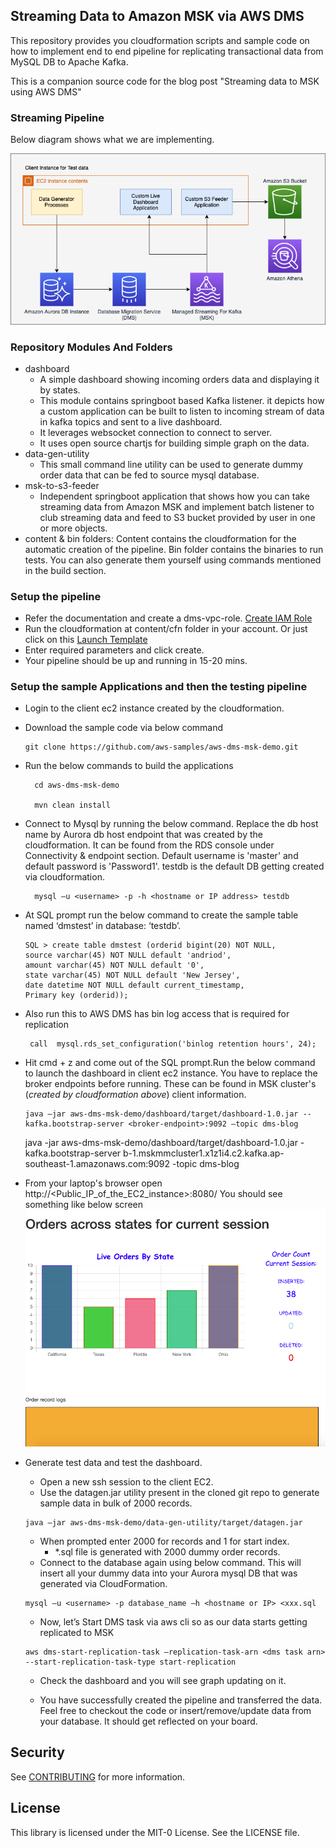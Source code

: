 ## Streaming Data to Amazon MSK via AWS DMS

This repository provides you cloudformation scripts and sample code on how to implement 
end to end pipeline for replicating transactional data from MySQL DB to Apache Kafka.

This is a companion source code for the blog post "Streaming data to MSK using AWS DMS"
### Streaming Pipeline  
Below diagram shows what we are implementing.

![Alt text](content/images/DMS-MSK-Pipeline.png?raw=true "Pipeline")
### Repository Modules And Folders
 * dashboard
    * A simple dashboard showing incoming orders data and displaying it by states.
    * This module contains springboot based Kafka listener. 
    it depicts how a custom application can be built to listen to incoming stream of 
    data in kafka topics and sent to a live dashboard. 
    * It leverages websocket connection to connect to server.
    * It uses open source chartjs for building simple graph on the data.
 * data-gen-utility
   * This small command line utility can be used to generate dummy order data 
   that can be fed to source mysql database. 
 * msk-to-s3-feeder
    * Independent springboot application that shows how you can take streaming data from 
    Amazon MSK and implement batch listener to club streaming data and feed to S3 bucket
    provided by user in one or more objects.
 * content & bin folders: Content contains the cloudformation for the automatic creation of the pipeline.
 Bin folder contains the binaries to run tests. You can also generate them yourself using commands mentioned 
 in the build section.


### Setup the pipeline
* Refer the documentation and create a dms-vpc-role. [Create IAM Role](https://docs.aws.amazon.com/dms/latest/userguide/CHAP_Security.html#CHAP_Security.APIRole)
* Run the cloudformation at content/cfn folder in your account. Or just click on this [Launch Template](https://us-east-2.console.aws.amazon.com/cloudformation/home?region=us-east-2#/stacks/create/review?templateURL=https://aws-database-blog.s3.amazonaws.com/artifacts/Apache_kafka_in_DMS/master-cfn2.yaml&stackName=Streaming-DMS-MSK-Pipeline)
* Enter required parameters and click create.
* Your pipeline should be up and running in 15-20 mins.

### Setup the sample Applications and then the testing pipeline
* Login to the client ec2 instance created by the cloudformation.
* Download the sample code via below command
    ```
    git clone https://github.com/aws-samples/aws-dms-msk-demo.git
    ```
* Run the below commands to build the applications
    
  ```
    cd aws-dms-msk-demo
    
    mvn clean install
  ```
* Connect to Mysql by running the below command. Replace the db host name by Aurora
db host endpoint that was created by the cloudformation. It can be found from the RDS console under Connectivity & 
endpoint section. Default username is 'master' and default password is 'Password1'. testdb is the default DB getting created
via cloudformation.
  ```
    mysql –u <username> -p -h <hostname or IP address> testdb 
  ```   

* At SQL prompt run the below command to create the sample table named ‘dmstest’ in database: ‘testdb’.
    ```
    SQL > create table dmstest (orderid bigint(20) NOT NULL,
    source varchar(45) NOT NULL default 'andriod',
    amount varchar(45) NOT NULL default '0',
    state varchar(45) NOT NULL default 'New Jersey',
    date datetime NOT NULL default current_timestamp,
    Primary key (orderid));
    ```     
     
        
* Also run this to AWS DMS has bin log access that is required for replication
   ```
    call  mysql.rds_set_configuration('binlog retention hours', 24);
   ```    
* Hit cmd + z and come out of the SQL prompt.Run the below command to launch the dashboard in client ec2 instance. You have to replace the broker endpoints before running.
These can be found in MSK cluster's (_created by cloudformation above_) client information.
    ```
    java –jar aws-dms-msk-demo/dashboard/target/dashboard-1.0.jar --kafka.bootstrap-server <broker-endpoint>:9092 –topic dms-blog
    ```
    java -jar aws-dms-msk-demo/dashboard/target/dashboard-1.0.jar -kafka.bootstrap-server b-1.mskmmcluster1.x1z1i4.c2.kafka.ap-southeast-1.amazonaws.com:9092 -topic dms-blog
* From your laptop's browser open http://<Public_IP_of_the_EC2_instance>:8080/
    You should see something like below screen
   ![Alt text](content/images/screen-1.png?raw=true "Pipeline")
   
* Generate test data and test the dashboard.
    * Open a new ssh session to the client EC2.
    * Use the datagen.jar utility present in the cloned git repo to generate sample data in bulk of 2000 records.
    
    ```
    java –jar aws-dms-msk-demo/data-gen-utility/target/datagen.jar
    ```
    * When prompted enter 2000 for records and 1 for start index.
        *    *.sql file is generated with 2000 dummy order records.
    * Connect to the database again using below command. This will insert all your dummy 
    data into your Aurora mysql DB that was generated via CloudFormation.
    
    ```
    mysql –u <username> -p database_name –h <hostname or IP> <xxx.sql 
    ```
    * Now, let’s Start DMS task via aws cli so as our data starts getting replicated to MSK
    
    ```
    aws dms-start-replication-task –replication-task-arn <dms task arn> --start-replication-task-type start-replication
    ```
    * Check the dashboard and you will see graph updating on it.
    
    * You have successfully created the pipeline and transferred the data. Feel free to checkout the code or 
    insert/remove/update data from your database. It should get reflected on your board.  

## Security

See [CONTRIBUTING](CONTRIBUTING.md#security-issue-notifications) for more information.

## License

This library is licensed under the MIT-0 License. See the LICENSE file.

